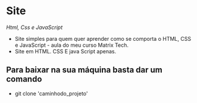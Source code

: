 # Site
*Html, Css e JavaScript*
 - Site simples para quem quer aprender como se comporta o HTML, CSS e JavaScript - aula do meu curso Matrix Tech.
 - Site em HTML. CSS E java Script apenas.

## Para baixar na sua máquina basta dar um comando ##
- git clone 'caminhodo_projeto'
  
